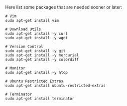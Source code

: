 Here list some packages that are needed sooner or later:

    
    # Vim
    sudo apt-get install vim 
    
    # Download Utils
    sudo apt-get install -y curl 
    sudo apt-get install -y wget
    
    # Version Control
    sudo apt-get install -y git
    sudo apt-get install -y mercurial
    sudo apt-get install -y colordiff  
    
    # Monitor
    sudo apt-get install -y htop
    
    # Ubuntu Restricted Extras
    sudo apt-get install ubuntu-restricted-extras
    
    # Terminator
    sudo apt-get install terminator 
    
    
